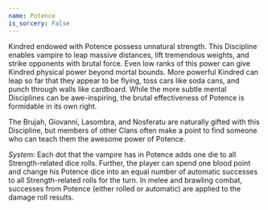 ```yaml
---
name: Potence
is_sorcery: False
---
```


Kindred endowed with Potence possess unnatural strength. This Discipline enables vampire to leap massive distances, lift tremendous weights, and strike opponents with brutal force. Even low ranks of this power can give Kindred physical power beyond mortal bounds. More powerful Kindred can leap so far that they appear to be flying, toss cars like soda cans, and punch through walls like cardboard. While the more subtle mental Disciplines can be awe-inspiring, the brutal effectiveness of Potence is formidable in its own right.

The Brujah, Giovanni, Lasombra, and Nosferatu are naturally gifted with this Discipline, but members of other Clans often make a point to find someone who can teach them the awesome power of Potence.

_System:_ Each dot that the vampire has in Potence adds one die to all Strength-related dice rolls. Further, the player can spend one blood point and change his Potence dice into an equal number of automatic successes to all Strength-related rolls for the turn. In melee and brawling combat, successes from Potence (either rolled or automatic) are applied to the damage roll results.
